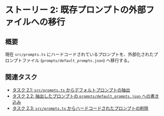 # ストーリー 2: 既存プロンプトの外部ファイルへの移行

## 概要

現在 `src/prompts.ts` にハードコードされているプロンプトを、外部化されたプロンプトファイル (`prompts/default_prompts.json`) へ移行する。

## 関連タスク

*   [タスク 2.1: `src/prompts.ts` からデフォルトプロンプトの抽出](task_2_1_extract_default_prompts.md)
*   [タスク 2.2: 抽出したプロンプトの `prompts/default_prompts.json` への書き込み](task_2_2_write_default_prompts_json.md)
*   [タスク 2.3: `src/prompts.ts` からハードコードされたプロンプトの削除](task_2_3_remove_hardcoded_prompts.md)
